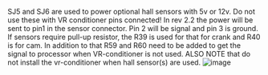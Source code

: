 SJ5 and SJ6 are used to power optional hall sensors with 5v or 12v. Do not use these with VR conditioner pins connected!
In rev 2.2 the power will be sent to pin1 in the sensor connector. Pin 2 will be signal and pin 3 is ground.
If sensors require pull-up resistor, the R39 is used for that for crank and R40 is for cam.
In addition to that R59 and R60 need to be added to get the signal to processor when VR-conditioner is not used.
ALSO NOTE that do not install the vr-conditioner when hall sensor(s) are used.
![image](https://user-images.githubusercontent.com/77926915/109420156-448ab980-79d1-11eb-82f2-375b5349d4f6.png)

